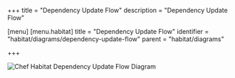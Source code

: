 +++
title = "Dependency Update Flow"
description = "Dependency Update Flow"

[menu]
  [menu.habitat]
    title = "Dependency Update Flow"
    identifier = "habitat/diagrams/dependency-update-flow"
    parent = "habitat/diagrams"

+++

![Chef Habitat Dependency Update Flow Diagram](/images/habitat/habitat-dependency-update-flow.png)


